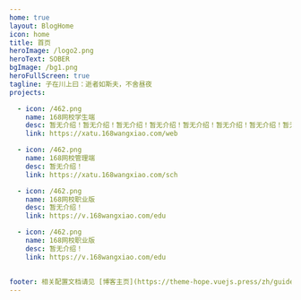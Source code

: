 ```yaml
---
home: true
layout: BlogHome
icon: home
title: 首页
heroImage: /logo2.png
heroText: SOBER
bgImage: /bg1.png
heroFullScreen: true
tagline: 子在川上曰：逝者如斯夫，不舍昼夜
projects:

  - icon: /462.png
    name: 168网校学生端
    desc: 暂无介绍！暂无介绍！暂无介绍！暂无介绍！暂无介绍！暂无介绍！暂无介绍！暂无介绍！暂无介绍！暂无介绍！
    link: https://xatu.168wangxiao.com/web

  - icon: /462.png
    name: 168网校管理端
    desc: 暂无介绍！
    link: https://xatu.168wangxiao.com/sch

  - icon: /462.png
    name: 168网校职业版
    desc: 暂无介绍！
    link: https://v.168wangxiao.com/edu

  - icon: /462.png
    name: 168网校职业版
    desc: 暂无介绍！
    link: https://v.168wangxiao.com/edu
    
    
footer: 相关配置文档请见 [博客主页](https://theme-hope.vuejs.press/zh/guide/blog/home/)。
---
```

<!-- 
projects:
  - icon: project
    name: 项目名称
    desc: 项目详细描述
    link: https://你的项目链接

  - icon: link
    name: 链接名称
    desc: 链接详细描述
    link: https://链接地址

  - icon: book
    name: 书籍名称
    desc: 书籍详细描述
    link: https://你的书籍链接

  - icon: article
    name: 文章名称
    desc: 文章详细描述
    link: https://你的文章链接

  - icon: friend
    name: 伙伴名称
    desc: 伙伴详细介绍
    link: https://你的伙伴链接

    - icon: /logo.svg
    name: 自定义项目
    desc: 自定义详细介绍
    -->